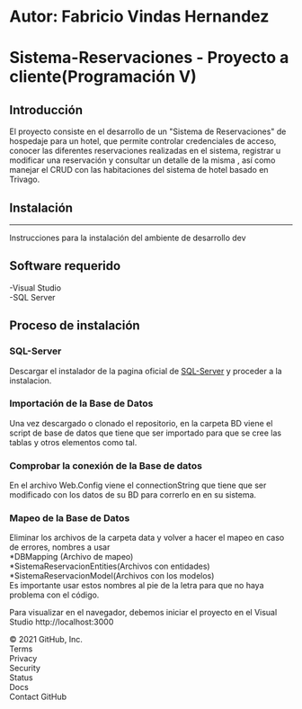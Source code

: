 # Autor: Fabricio Vindas Hernandez
# Sistema-Reservaciones - Proyecto a cliente(Programación V)

## Introducción
El proyecto consiste en el desarrollo de un "Sistema de Reservaciones" de hospedaje para un hotel, que permite controlar credenciales de acceso, 
conocer las diferentes reservaciones realizadas en el sistema, registrar u modificar una reservación y consultar un detalle de la misma , así como manejar el 
CRUD con las habitaciones del sistema de hotel basado en Trivago.

## Instalación
<hr>
Instrucciones para la instalación del ambiente de desarrollo dev

## Software requerido
-Visual Studio <br>
-SQL Server

## Proceso de instalación

### SQL-Server

Descargar el instalador de la pagina oficial de [SQL-Server](https://www.microsoft.com/es-es/sql-server/sql-server-downloads) y proceder a la instalacion. 

### Importación de la Base de Datos
Una vez descargado o clonado el repositorio, en la carpeta BD viene el 
script de base de datos que tiene que ser importado para que se cree las tablas
y otros elementos como tal.

### Comprobar la conexión de la Base de datos
En el archivo Web.Config viene el connectionString que tiene
que ser modificado con los datos de su BD para correrlo en en su sistema.

### Mapeo de la Base de Datos
Eliminar los archivos de la carpeta data y volver a hacer el mapeo
en caso de errores, nombres a usar <br>
  *DBMapping (Archivo de mapeo) <br>
  *SistemaReservacionEntities(Archivos con entidades) <br>
  *SistemaReservacionModel(Archivos con los modelos) <br>
 Es importante usar estos nombres al pie de la letra para que no haya problema con el código.
 
 
Para visualizar en el navegador, debemos iniciar el proyecto en el Visual Studio http://localhost:3000


© 2021 GitHub, Inc.<br>
Terms<br>
Privacy<br>
Security<br>
Status<br>
Docs<br>
Contact GitHub
